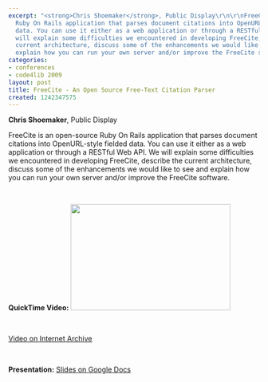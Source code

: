 ```yaml
---
excerpt: "<strong>Chris Shoemaker</strong>, Public Display\r\n\r\nFreeCite is an open-source
  Ruby On Rails application that parses document citations into OpenURL-style fielded
  data. You can use it either as a web application or through a RESTful Web API. We
  will explain some difficulties we encountered in developing FreeCite, describe the
  current architecture, discuss some of the enhancements we would like to see and
  explain how you can run your own server and/or improve the FreeCite software.\r\n<p>&nbsp;</p>"
categories:
- conferences
- code4lib 2009
layout: post
title: FreeCite - An Open Source Free-Text Citation Parser
created: 1242347575
---
```

<strong>Chris Shoemaker</strong>, Public Display

FreeCite is an open-source Ruby On Rails application that parses document citations into OpenURL-style fielded data. You can use it either as a web application or through a RESTful Web API. We will explain some difficulties we encountered in developing FreeCite, describe the current architecture, discuss some of the enhancements we would like to see and explain how you can run your own server and/or improve the FreeCite software.
<p>&nbsp;</p>
<strong>QuickTime Video:</strong>
<a href="http://dl.lib.brown.edu/code4lib/shoemaker.html" target="_blank">
<img src="http://dl.lib.brown.edu/code4lib//20_shoemaker.jpg" border="0" width="320" height="213"></a>

<p>&nbsp;</p>

<a href="http://www.archive.org/details/Code4lib2009Freecite-AnOpenSourceFree-textCitationParser">Video on Internet Archive</a>

<p>&nbsp;</p>

<strong>Presentation:</strong>
<a href="http://docs.google.com/Present?docid=dc5dd3br_0df622z6t&skipauth=true&ncl=true" target="_blank">Slides on Google Docs</a>
